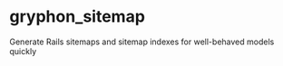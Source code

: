 gryphon_sitemap
===============

Generate Rails sitemaps and sitemap indexes for well-behaved models quickly
